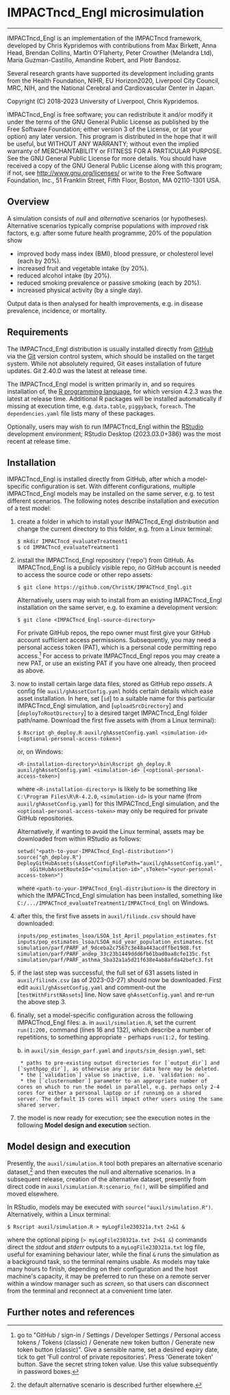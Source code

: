 # IMPACTncd_Engl microsimulation

--------------------------------------------------------------------------------

IMPACTncd_Engl is an implementation of the IMPACTncd framework, developed by Chris
Kypridemos with contributions from Max Birkett, Anna Head, Brendan Collins, Martin O'Flaherty,
Peter Crowther (Melandra Ltd), Maria Guzman-Castillo, Amandine Robert, and Piotr Bandosz. 

Several research grants have supported its development including grants from the Health Foundation,
NIHR, EU Horizon2020, Liverpool City Council, MRC, NIH, and the National Cerebral and Cardiovascular Center in Japan.  

Copyright (C) 2018-2023 University of Liverpool, Chris Kypridemos.

IMPACTncd_Engl is free software; you can redistribute it and/or modify it under the
terms of the GNU General Public License as published by the Free Software
Foundation; either version 3 of the License, or (at your option) any later
version. This program is distributed in the hope that it will be useful, but
WITHOUT ANY WARRANTY; without even the implied warranty of MERCHANTABILITY or
FITNESS FOR A PARTICULAR PURPOSE. See the GNU General Public License for more
details. You should have received a copy of the GNU General Public License along
with this program; if not, see <http://www.gnu.org/licenses/> or write to the
Free Software Foundation, Inc., 51 Franklin Street, Fifth Floor, Boston, MA
02110-1301 USA.


## Overview

A simulation consists of *null* and *alternative* scenarios (or hypotheses). Alternative scenarios typically comprise populations with *improved* risk factors, e.g. after some future health programme, 20% of the population show 

- improved body mass index (BMI), blood pressure, or cholesterol level (each by 20%).
- increased fruit and vegetable intake (by 20%).
- reduced alcohol intake (by 20%).
- reduced smoking prevalence or passive smoking (each by 20%).
- increased physical activity (by a single day).

Output data is then analysed for health improvements, e.g. in disease prevalence, incidence, or mortality. 

## Requirements

The IMPACTncd_Engl distribution is usually installed directly from [GitHub](https://github.com/ChristK/IMPACTncd_Engl/) via the [Git](https://git-scm.com/) version control system, which should be installed on the target system. While not absolutely required, Git eases installation of future updates. Git 2.40.0 was the latest at release time.

The IMPACTncd_Engl model is written primarily in, and so requires installation of, the [R programming language](https://cran.r-project.org/), for which version 4.2.3 was the latest at release time. Additional R packages will be installed automatically if missing at execution time, e.g. `data.table`, `piggyback`, `foreach`. The `dependencies.yaml` file lists many of these packages.

Optionally, users may wish to run IMPACTncd_Engl within the [RStudio](https://posit.co/downloads/) development environment; RStudio Desktop (2023.03.0+386) was the most recent at release time.


## Installation

IMPACTncd_Engl is installed directly from GitHub, after which a model-specific configuration is set. With different configurations, multiple IMPACTncd_Engl models may be installed on the same server, e.g. to test different scenarios. The following notes describe installation and execution of a test model:

1. create a folder in which to install your IMPACTncd_Engl distribution and change the current directory to this folder, e.g. from a Linux terminal:

	```
	$ mkdir IMPACTncd_evaluateTreatment1
	$ cd IMPACTncd_evaluateTreatment1
	```
  
2. install the IMPACTncd_Engl repository ('repo') from GitHub. As IMPACTncd_Engl is a publicly visible repo, no GitHub account is needed to access the source code or other repo assets:

	```$ git clone https://github.com/ChristK/IMPACTncd_Engl.git```

	Alternatively, users may wish to install from an existing IMPACTncd_Engl installation on the same server, e.g. to examine a development version:
	
	```$ git clone <IMPACTncd_Engl-source-directory>```

	For private GitHub repos, the repo owner must first give your GitHub account sufficient access permissions. Subsequently, you may need a personal access token (PAT), which is a personal code permitting repo access.[^createPAT] For access to private IMPACTncd_Engl repos you may create a new PAT, or use an existing PAT if you have one already, then proceed as above.

3. now to install certain large data files, stored as GitHub repo *assets*. A config file `auxil/ghAssetConfig.yaml` holds certain details which ease asset installation. In here, set [`id`] to a suitable name for this particular IMPACTncd_Engl simulation, and [`uploadSrcDirectory`] and [`deployToRootDirectory`] to a desired target IMPACTncd_Engl folder path/name. Download the first five assets with (from a Linux terminal):

	```
	$ Rscript gh_deploy.R auxil/ghAssetConfig.yaml <simulation-id> [<optional-personal-access-token>]
	```
	
	or, on Windows:
	
	```
	<R-installation-directory>\bin\Rscript gh_deploy.R auxil/ghAssetConfig.yaml <simulation-id> [<optional-personal-access-token>]
	```  
	
	where `<R-installation-directory>` is likely to be something like `C:\Program Files\R\R-4.2.0`, `<simulation-id>` is your name (from `auxil/ghAssetConfig.yaml`) for this IMPACTncd_Engl simulation, and the `<optional-personal-access-token>` may only be required for private GitHub repositories.
   
	Alternatively, if wanting to avoid the Linux terminal, assets may be downloaded from within RStudio as follows:
	
	```
	setwd("<path-to-your-IMPACTncd_Engl-distribution>")
	source("gh_deploy.R")
	DeployGitHubAssets(sAssetConfigFilePath="auxil/ghAssetConfig.yaml",
		sGitHubAssetRouteId="<simulation-id>",sToken="<your-personal-access-token>")
	```
	
	where `<path-to-your-IMPACTncd_Engl-distribution>` is the directory in which the IMPACTncd_Engl simulation has been installed, something like `C:/.../IMPACTncd_evaluateTreatment1/IMPACTncd_Engl` on Windows.

4. after this, the first five assets in `auxil/filindx.csv` should have downloaded:

	```
	inputs/pop_estimates_lsoa/LSOA_1st_April_population_estimates.fst
	inputs/pop_estimates_lsoa/LSOA_mid_year_population_estimates.fst
	simulation/parf/PARF_af_9dceba2c7567c3e48a443acdffbe19d8.fst
	simulation/parf/PARF_andep_33c23b1449ddd6fb61bad0aa8cfe135c.fst
	simulation/parf/PARF_asthma_5ba32a1a5d21f638e4ab8afda42befc3.fst
	```

5. if the last step was successful, the full set of 631 assets listed in `auxil/filindx.csv` (as of 2023-03-27) should now be downloaded. First edit `auxil/ghAssetConfig.yaml` and comment-out the [`testWithFirstNAssets`] line. Now save `ghAssetConfig.yaml` and re-run the above step 3.

6. finally, set a model-specific configuration across the following IMPACTncd_Engl files:
	a. in `auxil/simulation.R`, set the current `run(1:200,` command (lines 16 and 132), which describe a number of repetitions, to something appropriate - perhaps `run(1:2,` for testing.
	
	b. in `auxil/sim_design_parf.yaml` and `inputs/sim_design.yaml`, set:

		* paths to pre-existing output directories for [`output_dir`] and [`synthpop_dir`], as otherwise any prior data here may be deleted. 
		* the [`validation`] value so inactive, i.e. `validation: no`.
		* the [`clusternumber`] parameter to an appropriate number of cores on which to run the model in parallel, e.g. perhaps only 2-4 cores for either a personal laptop or if running on a shared server. The default 15 cores will impact other users using the same shared server.
		
7. the model is now ready for execution; see the execution notes in the following **Model design and execution** section.

## Model design and execution

Presently, the `auxil/simulation.R` tool both prepares an alternative scenario dataset,[^alternativeScenario] and then executes the null and alternative scenarios. In a subsequent release, creation of the alternative dataset, presently from direct code in `auxil/simulation.R:scenario_fn()`, will be simplified and moved elsewhere. 

In RStudio, models may be executed with `source("auxil/simulation.R")`. Alternatively, within a Linux terminal:

```
$ Rscript auxil/simulation.R > myLogFile230321a.txt 2>&1 &
```

where the optional piping (`> myLogFile230321a.txt 2>&1 &`) commands direct the *stdout* and *stderr* outputs to a `myLogFile230321a.txt` log file, useful for examining behaviour later, while the final `&` runs the simulation as a background task, so the terminal remains usable. As models may take many hours to finish, depending on their configuration and the host machine's capacity, it may be preferred to run these on a remote server within a window manager such as $screen$, so that users can disconnect from the terminal and reconnect at a convenient time later.
	
## Further notes and references

[^createPAT]: go to "GitHub / sign-in / Settings / Developer Settings / Personal access tokens / Tokens (classic) / Generate new token button / Generate new token button (classic)". Give a sensible name, set a desired expiry date, tick to get 'Full control of private repositories'. Press 'Generate token' button. Save the secret string token value. Use this value subsequently in password boxes.

[^alternativeScenario]: the default alternative scenario is described further elsewhere.